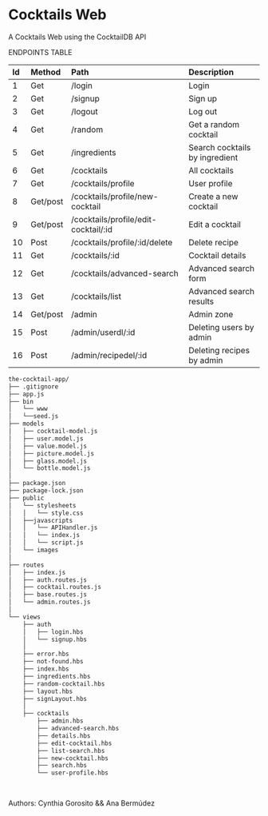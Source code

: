 # Cocktails Web

A Cocktails Web using the CocktailDB API

ENDPOINTS TABLE


| Id        | Method        | Path                               | Description                |
| :---      |     :---      |    :---                            |  :---                      |
| 1         | Get           | /login                             |    Login                   |
| 2         | Get           |  /signup                           |    Sign up                  |
|3          | Get           | /logout                           | Log out
| 4         |  Get          |  /random                          |  Get a random cocktail     |
| 5         |  Get          |  /ingredients                      |  Search cocktails by ingredient |
| 6         | Get           |  /cocktails                        |  All cocktails             |
| 7         | Get           |  /cocktails/profile                |  User profile              |
| 8         | Get/post      | /cocktails/profile/new-cocktail            |   Create a new cocktail    |
| 9         |Get/post       | /cocktails/profile/edit-cocktail/:id      |   Edit a cocktail          |
|10         |Post           |  /cocktails/profile/:id/delete       |     Delete recipe                      |
| 11        |  Get          | /cocktails/:id                   |  Cocktail details          |
|12         | Get         |  /cocktails/advanced-search          | Advanced search form        |
|13         | Get           |  /cocktails/list                   |  Advanced search results      |      
| 14        | Get/post     |  /admin     |   Admin zone          |
| 15         |  Post         |    /admin/userdl/:id                | Deleting users by admin          |
| 16         |   Post         |    /admin/recipedel/:id            |    Deleting recipes by admin   |

```bash
the-cocktail-app/
├── .gitignore
├── app.js
├── bin
│   └── www
│   └──seed.js
├── models
│   ├── cocktail-model.js
│   ├── user.model.js
│   ├── value.model.js
│   ├── picture.model.js
│   ├── glass.model.js
│   └── bottle.model.js
│    
├── package.json
├── package-lock.json
├── public
│   └── stylesheets
│   │   └── style.css
│   ├──javascripts
│   │   └── APIHandler.js
│   │   └── index.js
│   │   └── script.js
│   └── images
│       
├── routes
│   ├── index.js
│   ├── auth.routes.js
│   ├── cocktail.routes.js
│   ├── base.routes.js
│   └── admin.routes.js
│
└── views
    ├── auth
    │   ├── login.hbs
    │   └── signup.hbs
    │
    ├── error.hbs
    ├── not-found.hbs
    ├── index.hbs
    ├── ingredients.hbs
    ├── random-cocktail.hbs
    ├── layout.hbs
    ├── signLayout.hbs
    │
    ├── cocktails
        ├── admin.hbs
        ├── advanced-search.hbs
        ├── details.hbs
        ├── edit-cocktail.hbs
        ├── list-search.hbs
        ├── new-cocktail.hbs
        ├── search.hbs
        └── user-profile.hbs
        
     
```
Authors: Cynthia Gorosito && Ana Bermúdez
